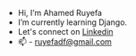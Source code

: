 -  Hi, I’m Ahamed Ruyefa
-  I’m currently learning Django.
-  Let's connect on <a href="https://www.linkedin.com/in/ardf/">Linkedin</a>
- 📫 - ruyefadf@gmail.com

<!---
ardf/ardf is a ✨ special ✨ repository because its `README.md` (this file) appears on your GitHub profile.
You can click the Preview link to take a look at your changes.
--->
